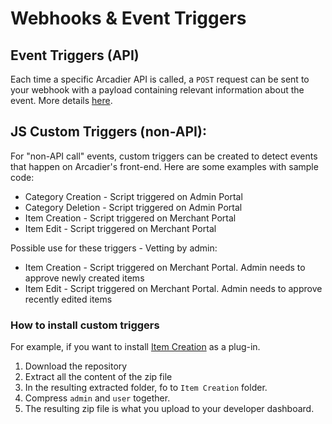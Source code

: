 Webhooks & Event Triggers
==========================

## Event Triggers (API)
Each time a specific Arcadier API is called, a `POST` request can be sent to your webhook with a payload containing relevant information about the event. More details [here](https://github.com/Arcadier/Webhooks-Event-Triggers-and-Vetting/tree/master/(API)%20Event%20Trigger%20Hooks).

## JS Custom Triggers (non-API):
For "non-API call" events, custom triggers can be created to detect events that happen on Arcadier's front-end. Here are some examples with sample code:
* Category Creation - Script triggered on Admin Portal
* Category Deletion - Script triggered on Admin Portal
* Item Creation - Script triggered on Merchant Portal
* Item Edit - Script triggered on Merchant Portal

Possible use for these triggers - Vetting by admin:
* Item Creation - Script triggered on Merchant Portal. Admin needs to approve newly created items
* Item Edit - Script triggered on Merchant Portal. Admin needs to approve recently edited items

### How to install custom triggers
For example, if you want to install [Item Creation](https://github.com/Arcadier/Webhooks-Event-Triggers-and-Vetting/tree/master/(JS%20Custom%20Trigger)%20Item%20Create) as a plug-in.
1. Download the repository 
2. Extract all the content of the zip file
3. In the resulting extracted folder, fo to `Item Creation` folder.
4. Compress `admin` and `user` together.
5. The resulting zip file is what you upload to your developer dashboard.
